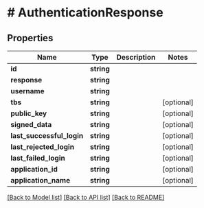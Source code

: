 # # AuthenticationResponse

## Properties

Name | Type | Description | Notes
------------ | ------------- | ------------- | -------------
**id** | **string** |  |
**response** | **string** |  |
**username** | **string** |  |
**tbs** | **string** |  | [optional]
**public_key** | **string** |  | [optional]
**signed_data** | **string** |  | [optional]
**last_successful_login** | **string** |  | [optional]
**last_rejected_login** | **string** |  | [optional]
**last_failed_login** | **string** |  | [optional]
**application_id** | **string** |  | [optional]
**application_name** | **string** |  | [optional]

[[Back to Model list]](../../README.md#models) [[Back to API list]](../../README.md#endpoints) [[Back to README]](../../README.md)
